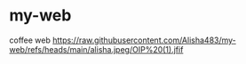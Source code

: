 # my-web
coffee web
https://raw.githubusercontent.com/Alisha483/my-web/refs/heads/main/alisha.jpeg/OIP%20(1).jfif
